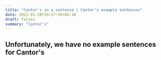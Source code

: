 ```yaml
---
title: "Cantor's in a sentence | Cantor's example sentences"
date: 2021-01-20T19:57:50+05:30
draft: falses
summary: "Cantor's"
---
```

## Unfortunately, we have no example sentences for Cantor's                 
